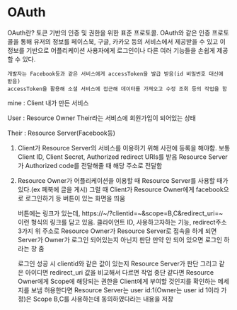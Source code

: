 # OAuth

OAuth란? 
토큰 기반의 인증 및 권한을 위한 표준 프로토콜.
OAuth와 같은 인증 프로토콜을 통해 유저의 정보를 페이스북, 구글, 카카오 등의 서비스에서 제공받을 수 있고
이 정보를 기반으로 어플리케이션 사용자에게 로그인이나 다른 여러 기능들을 손쉽게 제공할 수 있다.

	개발자는 Facebook등과 같은 서비스에게 accessToken을 발급 받음(id 비밀번호 대신에 받음)
	accessToken을 활용해 소셜 서비스에 접근해 데이터를 가져오고 수정 조회 등의 작업을 함
  
mine : Client 내가 만든 서비스

User : Resource Owner Their라는 서비스에 회원가입이 되어있는 상태

Their : Resource Server(Facebook등)

1. Client가 Resource Server의 서비스를 이용하기 위해 사전에 등록을 해야함.
	보통 Client ID, Client Secret, Authorized redirect URIs를 받음
				Resource Server가 Authorized code를 전달해줄 때 해당 주소로 전달함

2. Resource Owner가 어플리케이션을 이용할 때 Resource Server를 사용할 때가 있다.(ex 페북에 글을 게시) 그럴 때 Client가 Resource Owner에게 facebook으로 로그인하기 등 버튼이 있는 화면을 띄움

	버튼에는 링크가 있는데, https://~/?clientid=~&scope=B,C&redirect_uri=~ 이런 형식의 링크를 담고 있음.
	클라이언트 ID, 사용하고자하는 기능, redirect주소 3가지
	위 주소로 Resource Owner가 Resource Server로 접속을 하게 되면 Server가 Owner가 로그인 되어있는지 아닌지 판단
	만약 안 되어 있으면 로그인 하라는 창 줌
	
	로그인 성공 시 clientid와 같은 값이 있는지 Resource Server가 판단
	그리고 같은 아이디면 redirect_uri 값을 비교해서 다르면 작업 중단 
	같다면 Resource Owner에게 Scope에 해당되는 권한을 Client에게 부여할 것인지를 확인하는 메세지를 보냄
	허용한다면 Resource Server는 user id:1(Owner는 user id 1이라 가정)은 Scope B,C를 사용하는데 동의하였다라는 내용을 저장
